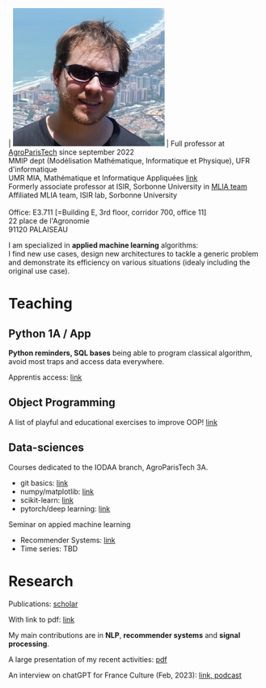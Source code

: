 | ![ma tête](/resources/vincentRed2.jpg) | Full professor at [AgroParisTech](http://www2.agroparistech.fr) since september 2022 <BR>
MMIP dept (Modélisation Mathématique, Informatique et Physique), UFR d'informatique <BR>
UMR MIA, Mathématique et Informatique Appliquées [link](https://www6.inrae.fr/mia-paris)<BR>
Formerly associate professor at ISIR, Sorbonne University in [MLIA team](https://www.isir.upmc.fr/equipes/mlia/)<BR>
Affiliated MLIA team, ISIR lab, Sorbonne University<BR>
<BR>
Office: E3.711 [=Building E, 3rd floor, corridor 700, office 11]<BR>
22 place de l'Agronomie<BR>
91120 PALAISEAU



I am specialized in **applied machine learning** algorithms: <BR>I find new use cases, design new architectures to tackle a generic problem and demonstrate its efficiency on various situations (idealy including the original use case).


# Teaching

## Python 1A / App

**Python reminders, SQL bases** being able to program classical algorithm, avoid most traps and access data everywhere.

Apprentis access: [link](https://ecampus.paris-saclay.fr/enrol/instances.php?id=70409)

## Object Programming

A list of playful and educational exercises to improve OOP! [link](exoOOP.md)

## Data-sciences

Courses dedicated to the IODAA branch, AgroParisTech 3A.

* git basics: [link](https://github.com/vguigue/tuto_git)
* numpy/matplotlib: [link](https://github.com/vguigue/tuto_numpy)
* scikit-learn: [link](https://github.com/vguigue/tuto_sklearn)
* pytorch/deep learning: [link](https://github.com/vguigue/tuto_deep)

Seminar on appied machine learning
* Recommender Systems: [link](https://github.com/vguigue/reco_2019)
* Time series: TBD

# Research

Publications: [scholar](https://scholar.google.com/citations?user=VvFT0nAAAAAJ&hl=fr)

With link to pdf: [link](publis.md)

My main contributions are in **NLP**, **recommender systems** and **signal processing**.

A large presentation of my recent activities: [pdf](/pres/seminaireAgro.pdf)

An interview on chatGPT for France Culture (Feb, 2023): [link, podcast](https://www.radiofrance.fr/franceculture/podcasts/la-science-cqfd/chat-gtp-passe-d-abord-ton-bac-7211542)